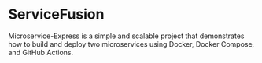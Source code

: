 # ServiceFusion
Microservice-Express is a simple and scalable project that demonstrates how to build and deploy two microservices using Docker, Docker Compose, and GitHub Actions.
